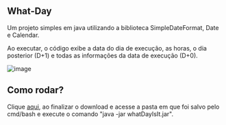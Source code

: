 ## What-Day

Um projeto simples em java utilizando a biblioteca SimpleDateFormat, Date e Calendar.

Ao executar, o código exibe a data do dia de execução, as horas, o dia posterior (D+1) e todas as informações da data de execução (D+0).

![image](https://user-images.githubusercontent.com/61762440/167202370-f9ac75c9-9570-4363-92ca-ce67d10376bd.png)

## Como rodar?

Clique [aqui](https://github.com/goncoG1T/what-day/blob/main/out/artifacts/whatDayIsIt_jar/whatDayIsIt.jar?raw=true), ao finalizar o download e acesse a pasta em que foi salvo pelo cmd/bash e execute o comando "java -jar whatDayIsIt.jar".
